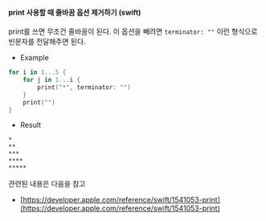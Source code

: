 #### print 사용할 때 줄바꿈 옵션 제거하기 (swift)
print를 쓰면 무조건 줄바꿈이 된다. 이 옵션을 빼려면 `terminator: ""` 이런 형식으로 빈문자를 전달해주면 된다.

* Example

```swift
for i in 1...5 {
    for j in 1...i {
        print("*", terminator: "")
    }
    print("")
}
```

* Result
```
*
**
***
****
*****
```

관련된 내용은 다음을 참고

* [https://developer.apple.com/reference/swift/1541053-print](https://developer.apple.com/reference/swift/1541053-print)